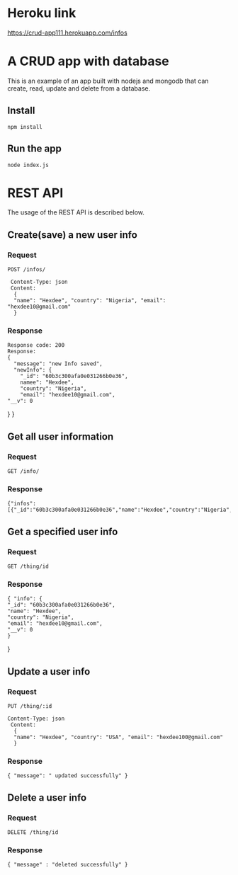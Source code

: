 # Heroku link 
https://crud-app111.herokuapp.com/infos

# A CRUD app with database

This is an example of an app built with nodejs and mongodb that can create, read, update and delete from a database.

## Install

    npm install

## Run the app

    node index.js

# REST API

The usage of the REST API is described below.

## Create(save) a new user info

### Request

`POST /infos/`

     Content-Type: json
     Content:
      {
      "name": "Hexdee", "country": "Nigeria", "email": "hexdee10@gmail.com"
      }

### Response

    Response code: 200
    Response:
    {
      "message": "new Info saved",
      "newInfo": {
        "_id": "60b3c300afa0e031266b0e36",
        namee": "Hexdee",
        "country": "Nigeria",
        "email": "hexdee10@gmail.com",
    "__v": 0
  }
}

## Get all user information

### Request

`GET /info/`

### Response

    {"infos":[{"_id":"60b3c300afa0e031266b0e36","name":"Hexdee","country":"Nigeria","email":"hexdee10@gmail.com","__v":0}]}


## Get a specified user info

### Request

`GET /thing/id`

### Response

    { "info": {
    "_id": "60b3c300afa0e031266b0e36",
    "name": "Hexdee",
    "country": "Nigeria",
    "email": "hexdee10@gmail.com",
    "__v": 0
    }
}


## Update a user info

### Request

`PUT /thing/:id`

    Content-Type: json
     Content:
      {
      "name": "Hexdee", "country": "USA", "email": "hexdee100@gmail.com"
      }

### Response

    { "message": " updated successfully" }
    
## Delete a user info

### Request

`DELETE /thing/id`

### Response

    { "message" : "deleted successfully" }

